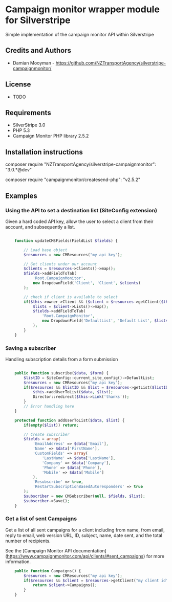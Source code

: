 # Campaign monitor wrapper module for Silverstripe

Simple implementation of the campaign monitor API within Silverstripe

## Credits and Authors

 * Damian Mooyman - <https://github.com/NZTransportAgency/silverstripe-campaignmonitor/>

## License

 * TODO

## Requirements

 * SilverStripe 3.0
 * PHP 5.3
 * Campaign Monitor PHP library 2.5.2

## Installation instructions

composer require "NZTransportAgency/silverstripe-campaignmonitor": "3.0.*@dev"

composer require "campaignmonitor/createsend-php": "v2.5.2"


## Examples

### Using the API to set a destination list (SiteConfig extension)

Given a hard coded API key, allow the user to select a client from their account,
and subsequently a list.

```php

	function updateCMSFields(FieldList $fields) {

		// Load base object
		$resources = new CMResources("my api key");

		// Get clients under our account
		$clients = $resources->Clients()->map();
		$fields->addFieldToTab(
			'Root.CampaignMonitor',
			new DropdownField('Client', 'Client', $clients)
		);

		// check if client is available to select
		if($this->owner->Client && ($client = $resources->getClient($this->owner->Client))) {
			$lists = $client->Lists()->map();
			$fields->addFieldToTab(
				'Root.CampaignMonitor',
				new DropdownField('DefaultList', 'Default List', $lists)
			);
		}
	}

```


### Saving a subscriber

Handling subscription details from a form submission

```php

	public function subscribe($data, $form) {
		$listID = SiteConfig::current_site_config()->DefaultList;
		$resources = new CMResources("my api key");
		if($resources && $listID && $list = $resources->getList($listID)) {
			$this->addUserToList($data, $list);
			Director::redirect($this->Link('thanks'));
		}
		// Error handling here
	}

	protected function addUserToList($data, $list) {
		if(empty($list)) return;

		// Create subscriber
		$fields = array(
			'EmailAddress' => $data['Email'],
			'Name' => $data['FirstName'],
			'CustomFields' => array(
				'LastName' => $data['LastName'],
				'Company' => $data['Company'],
				'Phone' => $data['Phone'],
				'Mobile' => $data['Mobile']
			),
			'Resubscribe' => true,
			'RestartSubscriptionBasedAutoresponders' => true
		);
		$subscriber = new CMSubscriber(null, $fields, $list);
		$subscriber->Save();
	}

```


### Get a list of sent Campaigns

Get a list of all sent campaigns for a client including from name, from email,
reply to email, web version URL, ID, subject, name, date sent, and the total number of recipients.

See the [Campaign Monitor API documentation] (https://www.campaignmonitor.com/api/clients/#sent_campaigns)
for more information.


```php
	public function Campaigns() {
		$resources = new CMResources("my api key");
		if($resources && $client = $resources->getClient("my client id")) {
			return $client->Campaigns();
		}
	}

```
